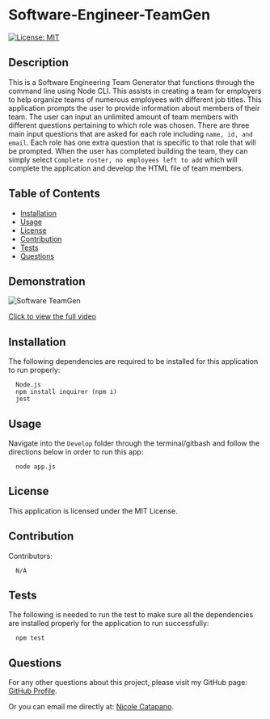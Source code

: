  # Software-Engineer-TeamGen
  [![License: MIT](https://img.shields.io/badge/License-MIT-yellow.svg)](https://opensource.org/licenses/MIT)
   

  ## Description

  This is a Software Engineering Team Generator that functions through the command line using Node CLI. This assists in creating a team for employers to help organize teams of numerous employees with different job titles. This application prompts the user to provide information about members of their team. The user can input an unlimited amount of team members with different questions pertaining to which role was chosen. There are three main input questions that are asked for each role including <code>name, id, and email</code>. Each role has one extra question that is specific to that role that will be prompted. When the user has completed building the team, they can simply select <code>Complete roster, no employees left to add</code> which will complete the application and develop the HTML file of team members.

  ## Table of Contents
  
  * [Installation](#installation)
  * [Usage](#usage)
  * [License](#license)
  * [Contribution](#contribution)
  * [Tests](#tests)
  * [Questions](#questions)
 

## Demonstration 

![Software TeamGen](Assets/teamGen.gif)

[Click to view the full video](https://youtu.be/te0awutDMDA)
  ## Installation

  The following dependencies are required to be installed for this application to run properly:
      
      Node.js
      npm install inquirer (npm i)
      jest


  ## Usage

  Navigate into the <code>Develop</code> folder through the terminal/gitbash and follow the directions below in order to run this app:

      node app.js


  ## License

  This application is licensed under the MIT License. 


  ## Contribution

  Contributors:

      N/A

    
  ## Tests
  The following is needed to run the test to make sure all the dependencies are installed properly for the application to run successfully: 

      npm test
      
    
  ## Questions

  For any other questions about this project, please visit my GitHub page: [GitHub Profile](https://github.com/nsc9605/Software-Engineer-TeamGen).
    
  Or you can email me directly at: [Nicole Catapano](mailto:nsc9605@gmail.com).
  
